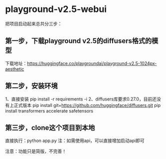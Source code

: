 # playground-v2.5-webui
把项目启动起来总共分三步：

## 第一步，下载playground v2.5的diffusers格式的模型
下载地址：https://huggingface.co/playgroundai/playground-v2.5-1024px-aesthetic

## 第二步，安装环境
1、直接安装
pip install -r requirements -i 
2、diffusers库要求0.27.0，目前还没有上正式版本
pip install git+https://github.com/huggingface/diffusers.git
pip install transformers accelerate safetensors

## 第三步，clone这个项目到本地
直接执行：python app.py
注：如需使用api，可以直接增加启动api即可

注意：功能只是简版，不完善！

